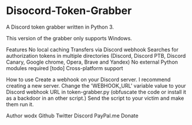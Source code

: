 # Disocord-Token-Grabber

A Discord token grabber written in Python 3.

This version of the grabber only supports Windows.

Features
No local caching
Transfers via Discord webhook
Searches for authorization tokens in multiple directories (Discord, Discord PTB, Discord Canary, Google chrome, Opera, Brave and Yandex)
No external Python modules required
[todo] Cross-platform support

How to use
Create a webhook on your Discord server. I recommend creating a new server.
Change the 'WEBHOOK_URL' variable value to your Discord webhook URL in token-grabber.py
(obfuscate the code or install it as a backdoor in an other script.)
Send the script to your victim and make them run it.

Author
wodx
Github
Twitter
Discord
PayPal.me
Donate
